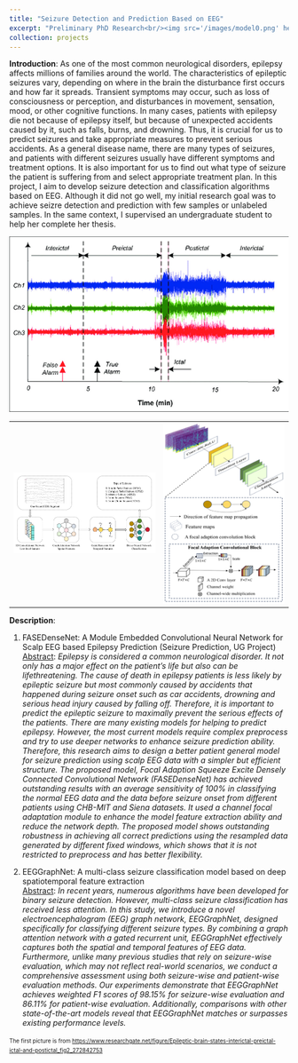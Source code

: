 ```yaml
---
title: "Seizure Detection and Prediction Based on EEG"
excerpt: "Preliminary PhD Research<br/><img src='/images/model0.png' height='300' width='500'>"
collection: projects
---
```

**Introduction**: As one of the most common neurological disorders, epilepsy affects millions of families around the world. The characteristics of epileptic seizures vary, depending on where in the brain the disturbance first occurs and how far it spreads. Transient symptoms may occur, such as loss of consciousness or perception, and disturbances in movement, sensation, mood, or other cognitive functions. In many cases, patients with epilepsy die not because of epilepsy itself, but because of unexpected accidents caused by it, such as falls, burns, and drowning. Thus, it is crucial for us to predict seizures and take appropriate measures to prevent serious accidents. As a general disease name, there are many types of seizures, and patients with different seizures usually have different symptoms and treatment options. It is also important for us to find out what type of seizure the patient is suffering from and select appropriate treatment plan. In this project, I aim to develop seizure detection and classification algorithms based on EEG. Although it did not go well, my initial research goal was to achieve seizre detection and prediction with few samples or unlabeled samples. In the same context, I supervised an undergraduate student to help her complete her thesis.

<div align=center><img src="/images/model0.png" width = 600 alt="Rasekhi et al., Epileptic Seizure Prediction based on Ratio and Differential Linear Univariate Features" alt="Rasekhi et al., Epileptic Seizure Prediction based on Ratio and Differential Linear Univariate Features"></div>

<div align=center>
<table><tr>
<td><img src="/images/model.png" width = 600></td>
<td><img src="/images/model2.png" ></td>
</tr></table>
</div>

**Description**: 
1. FASEDenseNet: A Module Embedded Convolutional Neural Network for Scalp EEG based Epilepsy Prediction (Seizure Prediction, UG Project)  
<u>Abstract</u>: *Epilepsy is considered a common neurological disorder. It not only has a major effect on the patient’s life but also can be lifethreatening. The cause of death in epilepsy patients is less likely by epileptic seizure but most commonly caused by accidents that happened during seizure onset such as car accidents, drowning and serious head injury caused by falling off. Therefore, it is important to predict the epileptic seizure to maximally prevent the serious effects of the patients. There are many existing models for helping to predict epilepsy. However, the most current models require complex preprocess and try to use deeper networks to enhance seizure prediction ability. Therefore, this research aims to design a better patient general model for seizure prediction using scalp EEG data with a simpler but efficient structure. The proposed model, Focal Adaption Squeeze Excite Densely Connected Convolutional Network (FASEDenseNet) has achieved outstanding results with an average sensitivity of 100% in classifying the normal EEG data and the data before seizure onset from different patients using CHB-MIT and Siena datasets. It used a channel focal adaptation module to enhance the model feature extraction ability and reduce the network depth. The proposed model shows outstanding robustness in achieving all correct predictions using the resampled data generated by different fixed windows, which shows that it is not restricted to preprocess and has better flexibility.*

1. EEGGraphNet: A multi-class seizure classification model based on deep spatiotemporal feature extraction  
<u>Abstract</u>: *In recent years, numerous algorithms have been developed for binary seizure detection. However, multi-class seizure classification has received less attention. In this study, we introduce a novel electroencephalogram (EEG) graph network, EEGGraphNet, designed specifically for classifying different seizure types. By combining a graph attention network with a gated recurrent unit, EEGGraphNet effectively captures both the spatial and temporal features of EEG data. Furthermore, unlike many previous studies that rely on seizure-wise evaluation, which may not reflect real-world scenarios, we conduct a comprehensive assessment using both seizure-wise and patient-wise evaluation methods. Our experiments demonstrate that EEGGraphNet achieves weighted F1 scores of 98.15% for seizure-wise evaluation and 86.11% for patient-wise evaluation. Additionally, comparisons with other state-of-the-art models reveal that EEGGraphNet matches or surpasses existing performance levels.*

<font size="1">The first picture is from https://www.researchgate.net/figure/Epileptic-brain-states-interictal-preictal-ictal-and-postictal_fig2_272842753</font>
